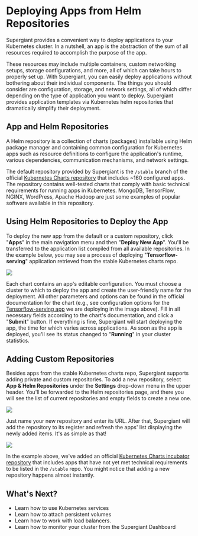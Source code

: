 # Deploying Apps from Helm Repositories

Supergiant provides a convenient way to deploy applications to your Kubernetes cluster. In a nutshell, an app is the abstraction of the sum of all resources required to accomplish the purpose of the app. 

These resources may include multiple containers, custom networking setups, storage configurations, and more, all of which can take hours to properly set up. With Supergiant, you can easily deploy applications without bothering about their individual components. The things you should consider are configuration, storage, and network settings, all of which differ depending on the type of application you want to deploy. Supergiant provides application templates via Kubernetes helm repositories that  dramatically simplify their deployment. 

## App and Helm Repositories

A Helm repository is a collection of charts (packages) installable using Helm package manager and containing common configuration for Kubernetes apps such as resource definitions to configure the application's runtime, various dependencies,  communication mechanisms, and network settings. 

The default repository provided by Supergiant is the `/stable` branch of the official [Kubernetes Charts repository](https://github.com/kubernetes/charts) that includes ~160 configured apps. The repository contains well-tested charts that comply with basic technical requirements for running apps in Kubernetes. MongoDB, TensorFlow, NGINX, WordPress, Apache Hadoop are just some examples of popular software available in this repository. 

## Using Helm Repositories to Deploy the App

To deploy the new app from the default or a custom repository, click "**Apps**" in the main navigation menu and then "**Deploy New App**". You'll be transferred to the application list compiled from all available repositories. In the example below, you may see a process of deploying "**Tensorflow-serving**" application retrieved from the stable Kubernetes charts repo.

![](https://s3-ap-southeast-2.amazonaws.com/sg-github-wiki-images/deploying-apps/app-deploy.gif)

Each chart contains an app's editable configuration. You must choose a cluster to which to deploy the app and create the user-friendly name for the deployment. All other parameters and options can be found in the official documentation for the chart (e.g., see configuration options for the  [Tensorflow-serving app](https://github.com/kubernetes/charts/tree/master/stable/tensorflow-serving) we are deploying in the image above). Fill in all necessary fields according to the chart's documentation, and click a "**Submit**" button. If everything is fine, Supergiant will start deploying the app, the time for which varies across applications. As soon as the app is deployed, you'll see its status changed to "**Running**" in your cluster statistics. 

## Adding Custom Repositories

Besides apps from the stable Kubernetes charts repo, Supergiant supports adding private and custom repositories. To add a new repository, select **App & Helm Repositories** under the **Settings** drop-down menu in the upper header. You'll be forwarded to the Helm repositories page, and there you will see the list of current repositories and empty fields to create a new one. 

![](https://s3-ap-southeast-2.amazonaws.com/sg-github-wiki-images/deploying-apps/app-helm-repositories-view.png)

Just name your new repository and enter its URL. After that, Supergiant will add the repository to its register and refresh the apps' list displaying the newly added items. It's as simple as that!

![](https://s3-ap-southeast-2.amazonaws.com/sg-github-wiki-images/deploying-apps/new-repo-helm.gif)

In the example above, we've added an official [Kubernetes Charts incubator repository](https://kubernetes-charts-incubator.storage.googleapis.com/) that includes apps that have not yet met technical requirements to be listed in the `/stable` repo. You might notice that adding a new repository happens almost instantly. 

## What's Next?

- Learn how to use Kubernetes services
- Learn how to attach persistent volumes
- Learn how to work with load balancers.
- Learn how to monitor your cluster from the Supergiant Dashboard
